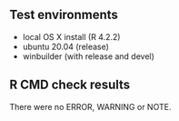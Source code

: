 ## Test environments

- local OS X install (R 4.2.2)
- ubuntu 20.04 (release)
- winbuilder (with release and devel) 

## R CMD check results

There were no ERROR, WARNING or NOTE.

